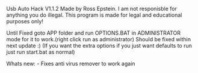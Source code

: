 Usb Auto Hack V1.1.2
	Made by Ross Epstein.
		I am not responisble for anything you do illegal.
		This program is made for legal and educational purposes only!

Until Fixed goto APP folder and run OPTIONS.BAT in ADMINISTRATOR mode for it to work.(right click run as administrator)
	Should be fixed within next update :)
(If you want the extra options if you just want defaults to run just run start.bat as normal)






Whats new:
	- Fixes anti virus remover to work again
